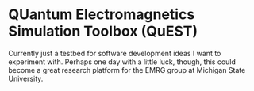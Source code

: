 # QUantum Electromagnetics Simulation Toolbox (QuEST)

Currently just a testbed for software development ideas I want to experiment with. Perhaps one day
with a little luck, though, this could become a great research platform for the EMRG group at Michigan State University.
